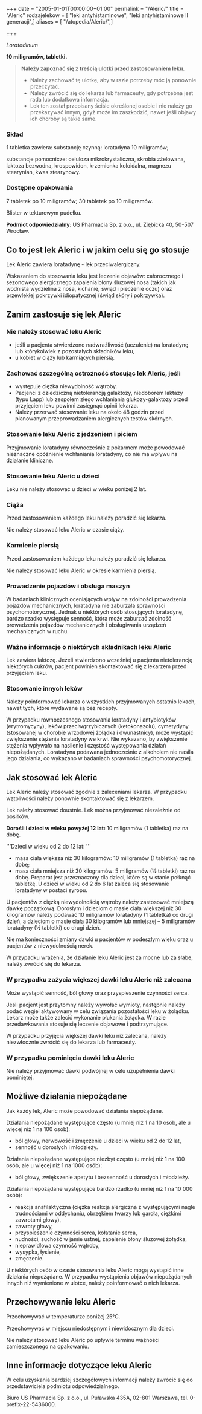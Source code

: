 +++
date = "2005-01-01T00:00:00+01:00"
permalink = "/Aleric/"
title = "Aleric"
rodzajelekow = [ "leki antyhistaminowe", "leki antyhistaminowe II generacji",]
aliases = [ "/atopedia/Aleric/",]

+++

*Loratadinum*

**10 miligramów, tabletki.**

> **Należy zapoznać się z treścią ulotki przed zastosowaniem leku.**
> 
>  -   Należy zachować tę ulotkę, aby w razie potrzeby móc ją ponownie przeczytać.
>  -   Należy zwrócić się do lekarza lub farmaceuty, gdy potrzebna jest rada lub dodatkowa informacja.
>  -   Lek ten został przepisany ściśle określonej osobie i nie należy go przekazywać innym, gdyż może im zaszkodzić, nawet jeśli objawy ich choroby są takie same.

### Skład

1 tabletka zawiera: substancję czynną: loratadyna 10 miligramów;

substancje pomocnicze: celuloza mikrokrystaliczna, skrobia zżelowana, laktoza bezwodna, krospowidon, krzemionka koloidalna, magnezu stearynian, kwas stearynowy.

### Dostępne opakowania

7 tabletek po 10 miligramów; 30 tabletek po 10 miligramów.

Blister w tekturowym pudełku.

**Podmiot odpowiedzialny**: US Pharmacia Sp. z o.o., ul. Ziębicka 40, 50-507 Wrocław.

Co to jest lek Aleric i w jakim celu się go stosuje
---------------------------------------------------

Lek Aleric zawiera loratadynę - lek przeciwalergiczny.

Wskazaniem do stosowania leku jest leczenie objawów: całorocznego i sezonowego alergicznego zapalenia błony śluzowej nosa (takich jak wodnista wydzielina z nosa, kichanie, świąd i pieczenie oczu) oraz przewlekłej pokrzywki idiopatycznej (świąd skóry i pokrzywka).

Zanim zastosuje się lek Aleric
------------------------------

### Nie należy stosować leku Aleric

-   jeśli u pacjenta stwierdzono nadwrażliwość (uczulenie) na loratadynę lub którykolwiek z pozostałych składników leku,
-   u kobiet w ciąży lub karmiących piersią.

### Zachować szczególną ostrożność stosując lek Aleric, jeśli

-   występuje ciężka niewydolność wątroby.
-   Pacjenci z dziedziczną nietolerancją galaktozy, niedoborem laktazy (typu Lapp) lub zespołem złego wchłaniania glukozy-galaktozy przed przyjęciem leku powinni zasięgnąć opinii lekarza.
-   Należy przerwać stosowanie leku na około 48 godzin przed planowanym przeprowadzaniem alergicznych testów skórnych.

### Stosowanie leku Aleric z jedzeniem i piciem

Przyjmowanie loratadyny równocześnie z pokarmem może powodować nieznaczne opóźnienie wchłaniania loratadyny, co nie ma wpływu na działanie kliniczne.

### Stosowanie leku Aleric u dzieci

Leku nie należy stosować u dzieci w wieku poniżej 2 lat.

### Ciąża

Przed zastosowaniem każdego leku należy poradzić się lekarza.

Nie należy stosować leku Aleric w czasie ciąży.

### Karmienie piersią

Przed zastosowaniem każdego leku należy poradzić się lekarza.

Nie należy stosować leku Aleric w okresie karmienia piersią.

### Prowadzenie pojazdów i obsługa maszyn

W badaniach klinicznych oceniających wpływ na zdolności prowadzenia pojazdów mechanicznych, loratadyna nie zaburzała sprawności psychomotorycznej. Jednak u niektórych osób stosujących loratadynę, bardzo rzadko występuje senność, która może zaburzać zdolność prowadzenia pojazdów mechanicznych i obsługiwania urządzeń mechanicznych w ruchu.

### Ważne informacje o niektórych składnikach leku Aleric

Lek zawiera laktozę. Jeżeli stwierdzono wcześniej u pacjenta nietolerancję niektórych cukrów, pacjent powinien skontaktować się z lekarzem przed przyjęciem leku.

### Stosowanie innych leków

Należy poinformować lekarza o wszystkich przyjmowanych ostatnio lekach, nawet tych, które wydawane są bez recepty.

W przypadku równoczesnego stosowania loratadyny i antybiotyków (erytromycyny), leków przeciwgrzybicznych (ketokonazolu), cymetydyny (stosowanej w chorobie wrzodowej żołądka i dwunastnicy), może wystąpić zwiększenie stężenia loratadyny we krwi. Nie wykazano, by zwiększenie stężenia wpływało na nasilenie i częstość występowania działań niepożądanych. Loratadyna podawana jednocześnie z alkoholem nie nasila jego działania, co wykazano w badaniach sprawności psychomotorycznej.

Jak stosować lek Aleric
-----------------------

Lek Aleric należy stosować zgodnie z zaleceniami lekarza. W przypadku wątpliwości należy ponownie skontaktować się z lekarzem.

Lek należy stosować doustnie. Lek można przyjmować niezależnie od posiłków.

**Dorośli i dzieci w wieku powyżej 12 lat:** 10 miligramów (1 tabletka) raz na dobę.

'''Dzieci w wieku od 2 do 12 lat: '''

-   masa ciała większa niż 30 kilogramów: 10 miligramów (1 tabletka) raz na dobę;
-   masa ciała mniejsza niż 30 kilogramów: 5 miligramów (½ tabletki) raz na dobę. Preparat jest przeznaczony dla dzieci, które są w stanie połknąć tabletkę. U dzieci w wieku od 2 do 6 lat zaleca się stosowanie loratadyny w postaci syropu.

U pacjentów z ciężką niewydolnością wątroby należy zastosować mniejszą dawkę początkową. Dorosłym i dzieciom o masie ciała większej niż 30 kilogramów należy podawać 10 miligramów loratadyny (1 tabletka) co drugi dzień, a dzieciom o masie ciała 30 kilogramów lub mniejszej – 5 miligramów loratadyny (½ tabletki) co drugi dzień.

Nie ma konieczności zmiany dawki u pacjentów w podeszłym wieku oraz u pacjentów z niewydolnością nerek.

W przypadku wrażenia, że działanie leku Aleric jest za mocne lub za słabe, należy zwrócić się do lekarza.

### W przypadku zażycia większej dawki leku Aleric niż zalecana

Może wystąpić senność, ból głowy oraz przyspieszenie czynności serca.

Jeśli pacjent jest przytomny należy wywołać wymioty, następnie należy podać węgiel aktywowany w celu związania pozostałości leku w żołądku. Lekarz może także zalecić wykonanie płukania żołądka. W razie przedawkowania stosuje się leczenie objawowe i podtrzymujące.

W przypadku przyjęcia większej dawki leku niż zalecana, należy niezwłocznie zwrócić się do lekarza lub farmaceuty.

### W przypadku pominięcia dawki leku Aleric

Nie należy przyjmować dawki podwójnej w celu uzupełnienia dawki pominiętej.

Możliwe działania niepożądane
-----------------------------

Jak każdy lek, Aleric może powodować działania niepożądane.

Działania niepożądane występujące często (u mniej niż 1 na 10 osób, ale u więcej niż 1 na 100 osób):

-   ból głowy, nerwowość i zmęczenie u dzieci w wieku od 2 do 12 lat,
-   senność u dorosłych i młodzieży.

Działania niepożądane występujące niezbyt często (u mniej niż 1 na 100 osób, ale u więcej niż 1 na 1000 osób):

-   ból głowy, zwiększenie apetytu i bezsenność u dorosłych i młodzieży.

Działania niepożądane występujące bardzo rzadko (u mniej niż 1 na 10 000 osób):

-   reakcja anafilaktyczna (ciężka reakcja alergiczna z występującymi nagle trudnościami w oddychaniu, obrzękiem twarzy lub gardła, ciężkimi zawrotami głowy),
-   zawroty głowy,
-   przyspieszenie czynności serca, kołatanie serca,
-   nudności, suchość w jamie ustnej, zapalenie błony śluzowej żołądka,
-   nieprawidłowa czynność wątroby,
-   wysypka, łysienie,
-   zmęczenie.

U niektórych osób w czasie stosowania leku Aleric mogą wystąpić inne działania niepożądane. W przypadku wystąpienia objawów niepożądanych innych niż wymienione w ulotce, należy poinformować o nich lekarza.

Przechowywanie leku Aleric
--------------------------

Przechowywać w temperaturze poniżej 25°C.

Przechowywać w miejscu niedostępnym i niewidocznym dla dzieci.

Nie należy stosować leku Aleric po upływie terminu ważności zamieszczonego na opakowaniu.

Inne informacje dotyczące leku Aleric
-------------------------------------

W celu uzyskania bardziej szczegółowych informacji należy zwrócić się do przedstawiciela podmiotu odpowiedzialnego.

Biuro US Pharmacia Sp. z o.o., ul. Puławska 435A, 02-801 Warszawa, tel. 0-prefix-22-5436000.
